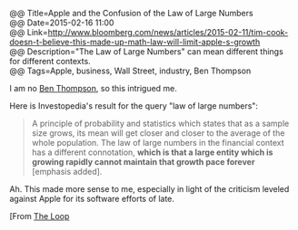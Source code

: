 @@ Title=Apple and the Confusion of the Law of Large Numbers  
@@ Date=2015-02-16 11:00  
@@ Link=http://www.bloomberg.com/news/articles/2015-02-11/tim-cook-doesn-t-believe-this-made-up-math-law-will-limit-apple-s-growth  
@@ Description="The Law of Large Numbers" can mean different things for different contexts.  
@@ Tags=Apple, business, Wall Street, industry, Ben Thompson  

I am no [Ben Thompson][twitter], so this intrigued me. 

Here is Investopedia's result for the query "law of large numbers":
>A principle of probability and statistics which states that as a sample size grows, its mean will get closer and closer to the average of the whole population. The law of large numbers in the financial context has a different connotation, **which is that a large entity which is growing rapidly cannot maintain that growth pace forever** [emphasis added].

Ah. This made more sense to me, especially in light of the criticism leveled against Apple for its software efforts of late. 

[From [The Loop][loopinsight]

[loopinsight]: http://www.loopinsight.com/2015/02/13/apple-and-the-confusion-of-the-law-of-large-numbers/
[twitter]: http://www.twitter.com/benthompson